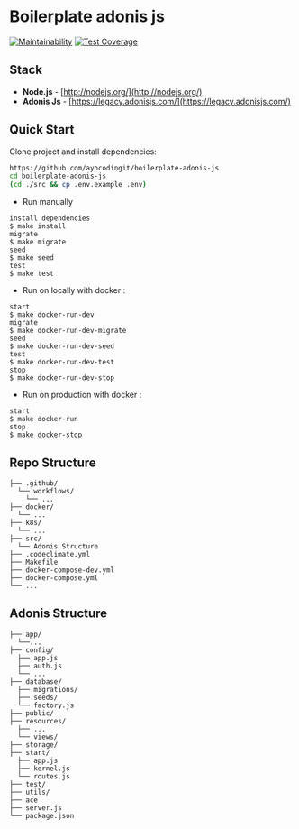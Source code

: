 # Boilerplate adonis js

[![Maintainability](https://api.codeclimate.com/v1/badges/9cd6b4799173f19f444b/maintainability)](https://codeclimate.com/github/ayocodingit/boilerplate-adonis-js/maintainability)
[![Test Coverage](https://api.codeclimate.com/v1/badges/9cd6b4799173f19f444b/test_coverage)](https://codeclimate.com/github/ayocodingit/boilerplate-adonis-js/test_coverage)

## Stack
- **Node.js** - [http://nodejs.org/](http://nodejs.org/)
- **Adonis Js** - [https://legacy.adonisjs.com/](https://legacy.adonisjs.com/)

## Quick Start

Clone project and install dependencies:
```bash
https://github.com/ayocodingit/boilerplate-adonis-js
cd boilerplate-adonis-js
(cd ./src && cp .env.example .env)
```

* Run manually
```
install dependencies
$ make install
migrate
$ make migrate
seed
$ make seed
test
$ make test
```

* Run on locally with docker :

```
start
$ make docker-run-dev
migrate
$ make docker-run-dev-migrate
seed
$ make docker-run-dev-seed
test
$ make docker-run-dev-test
stop
$ make docker-run-dev-stop
```

* Run on production with docker :

```
start
$ make docker-run
stop
$ make docker-stop
```

## Repo Structure
```
├── .github/
  └── workflows/
    └── ...
├── docker/
  └── ...
├── k8s/
  └── ...
├── src/
  └── Adonis Structure
├── .codeclimate.yml
├── Makefile
├── docker-compose-dev.yml
├── docker-compose.yml
└── ...
```

## Adonis Structure
```
├── app/
  └──...
├── config/
  ├── app.js
  ├── auth.js
  └── ...
├── database/
  ├── migrations/
  ├── seeds/
  └── factory.js
├── public/
├── resources/
  ├── ...
  └── views/
├── storage/
├── start/
  ├── app.js
  ├── kernel.js
  └── routes.js
├── test/
├── utils/
├── ace
├── server.js
└── package.json
```

